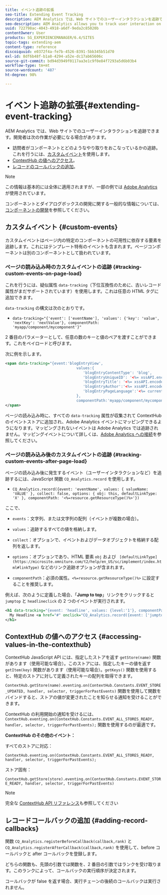 ```yaml
---
title: イベント追跡の拡張
seo-title: Extending Event Tracking
description: AEM Analytics では、Web サイトでのユーザーインタラクションを追跡できます
seo-description: AEM Analytics allows you to track user interaction on your website
uuid: 722798ac-4043-4918-a6df-9eda2c85020b
contentOwner: User
products: SG_EXPERIENCEMANAGER/6.4/SITES
topic-tags: extending-aem
content-type: reference
discoiquuid: e0372f4a-fe7b-4526-8391-5bb345b51d70
exl-id: 8df6b48f-b1a8-4294-a52e-dc17ab65606c
source-git-commit: bd94d3949f0117aa3e1c9f0e84f7293a5d6b03b4
workflow-type: tm+mt
source-wordcount: '487'
ht-degree: 98%

---
```


# イベント追跡の拡張{#extending-event-tracking}

AEM Analytics では、Web サイトでのユーザーインタラクションを追跡できます。開発者は次の作業が必要になる場合があります。

* 訪問者がコンポーネントとどのようなやり取りをおこなっているかの追跡。これを行うには、[カスタムイベント](#custom-events)を使用します。
* [ContextHub の値へのアクセス](/help/sites-developing/extending-analytics.md#accessing-values-in-the-contexthub)。
* [レコードのコールバックの追加](#adding-record-callbacks)。

>[!NOTE]
>
>この情報は基本的には全体に適用されますが、一部の例では [Adobe Analytics](/help/sites-administering/adobeanalytics.md) が使用されています。
>
>コンポーネントとダイアログボックスの開発に関する一般的な情報については、[コンポーネントの開発](/help/sites-developing/components.md)を参照してください。

## カスタムイベント {#custom-events}

カスタムイベントはページ内の特定のコンポーネントの可用性に依存する要素を追跡します。これにはテンプレート特有のイベントも含まれます。ページコンポーネントは別のコンポーネントとして扱われています。

### ページの読み込み時のカスタムイベントの追跡 {#tracking-custom-events-on-page-load}

これを行うには、疑似属性 `data-tracking`（下位互換性のために、古いレコード属性がまだサポートされています）を使用します。これは任意の HTML タグに追加できます。

`data-tracking` の構文は次のとおりです。

* `data-tracking="{'event': ['eventName'], 'values': {'key': 'value', 'nextKey': 'nextValue'}, componentPath: 'myapp/component/mycomponent'}"`

2 番目のパラメーターとして、任意の数のキーと値のペアを渡すことができます。これをペイロードと呼びます。

次に例を示します。

```xml
<span data-tracking="{event:'blogEntryView', 
                                values:{
                                   'blogEntryContentType': 'blog', 
                                   'blogEntryUniqueID': '<%= xssAPI.encodeForJSString(entry.getId()) %>',
                                   'blogEntryTitle': '<%= xssAPI.encodeForJSString(entry.getTitle()) %>',
                                   'blogEntryAuthor':'<%= xssAPI.encodeForJSString(entry.getAuthor()) %>',
                                   'blogEntryPageLanguage':'<%= currentPage.getLanguage(true) %>'
                                },
                                componentPath:'myapp/component/mycomponent'}">
</span>
```

ページの読み込み時に、すべての `data-tracking` 属性が収集されて ContextHub のイベントストアに追加され、Adobe Analytics イベントにマッピングできるようになります。マッピングされないイベントは Adobe Analytics では追跡されません。マッピングイベントについて詳しくは、[Adobe Analytics への接続](/help/sites-administering/adobeanalytics.md)を参照してください。

### ページの読み込み後のカスタムイベントの追跡 {#tracking-custom-events-after-page-load}

ページの読み込み後に発生するイベント（ユーザーインタラクションなど）を追跡するには、JavaScript 関数 `CQ_Analytics.record` を使用します。

* `CQ_Analytics.record({event: 'eventName', values: { valueName: 'VALUE' }, collect: false, options: { obj: this, defaultLinkType: 'X' }, componentPath: '<%=resource.getResourceType()%>'})`

ここで、

* `events`：文字列、または文字列の配列（イベントが複数の場合）。

* `values`：追跡するすべての値を格納します。
* `collect`：オプションで、イベントおよびデータオブジェクトを格納する配列を返します。
* `options`：オプションであり、HTML 要素 `obj` および ` [defaultLinkType](https://microsite.omniture.com/t2/help/en_US/sc/implement/index.html#linkType)` などのリンク追跡オプションが含まれます。

* `componentPath`：必須の属性。`<%=resource.getResourceType()%>` に設定することを推奨します。

例えば、次のように定義した場合、「**Jump to top**」リンクをクリックすると `jumptop` と `headlineclick` の 2 つのイベントが実行されます。

```xml
<h1 data-tracking="{event: 'headline', values: {level:'1'}, componentPath: '<%=resource.getResourceType()%>'}">
  My Headline <a href="#" onclick="CQ_Analytics.record({event: ['jumptop','headlineclick'],  values: {level:'1'}, componentPath: '<%=resource.getResourceType()%>'})">Jump to top</a>
</h1>
```

## ContextHub の値へのアクセス {#accessing-values-in-the-contexthub}

ContextHub JavaScript API には、指定したストアを返す `getStore(name)` 関数があります（使用可能な場合）。このストアには、指定したキーの値を返す `getItem(key)` 関数があります（使用可能な場合）。`getKeys()` 関数を使用すると、特定のストアに対して定義されたキーの配列を取得できます。

`ContextHub.getStore(name).eventing.on(ContextHub.Constants.EVENT_STORE_UPDATED, handler, selector, triggerForPastEvents)` 関数を使用して関数をバインドすると、ストアの値が変更されたことを知らせる通知を受けることができます。

ContextHub の利用開始の通知を受けるには、`ContextHub.eventing.on(ContextHub.Constants.EVENT_ALL_STORES_READY, handler, selector, triggerForPastEvents);` 関数を使用するのが最適です。

**ContextHub のその他のイベント：**

すべてのストアに対応：

`ContextHub.eventing.on(ContextHub.Constants.EVENT_ALL_STORES_READY, handler, selector, triggerForPastEvents);`

ストア固有：

`ContextHub.getStore(store).eventing.on(ContextHub.Constants.EVENT_STORE_READY, handler, selector, triggerForPastEvents)`

>[!NOTE]
>
>完全な [ContextHub API リファレンス](https://helpx.adobe.com/experience-manager/6-4/sites/developing/using/contexthub-api.html#ContextHubJavascriptAPIReference)も参照してください

## レコードコールバックの追加 {#adding-record-callbacks}

関数 `CQ_Analytics.registerBeforeCallback(callback,rank)` と `CQ_Analytics.registerAfterCallback(callback,rank)` を使用して、before コールバックと after コールバックを登録します。

どちらの関数も、先頭の引数では関数を、2 番目の引数ではランクを受け取ります。このランクによって、コールバックの実行順序が決定されます。

コールバックが false を返す場合、実行チェーンの後続のコールバックは実行されません。
